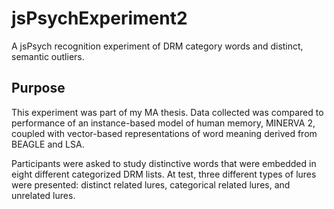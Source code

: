 # jsPsychExperiment2
A jsPsych recognition experiment of DRM category words and distinct, semantic outliers.

## Purpose

This experiment was part of my MA thesis. Data collected was compared to performance of an instance-based model of human memory, MINERVA 2, coupled with vector-based representations of word meaning derived from BEAGLE and LSA.

Participants were asked to study distinctive words that were embedded in eight different categorized DRM lists. At test, three different types of lures were presented: distinct related lures, categorical related lures, and unrelated lures. 

